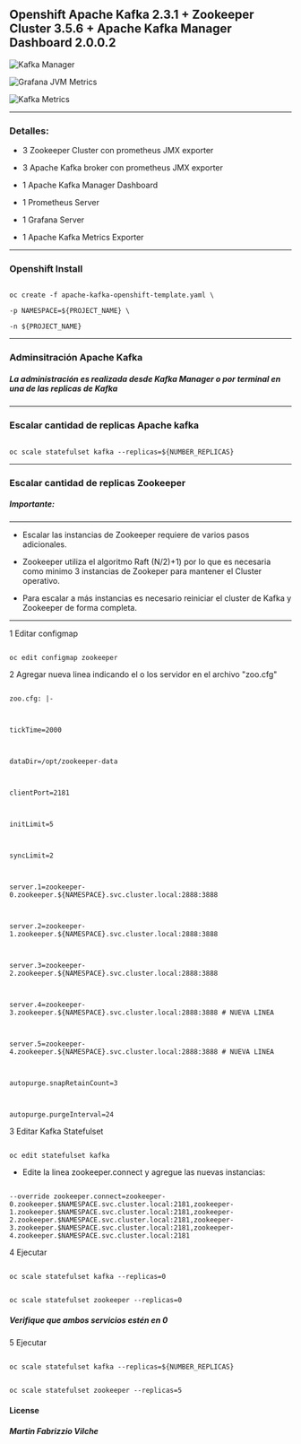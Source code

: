 ## Openshift Apache Kafka 2.3.1 + Zookeeper Cluster 3.5.6 + Apache Kafka Manager Dashboard 2.0.0.2

  
![Kafka Manager](/images/manager.png)

![Grafana JVM Metrics](/images/jvm_dashboard.png)

![Kafka Metrics](/images/kafka_metrics.png)

------------------------------------------------

  

### Detalles:

  

- 3 Zookeeper Cluster con prometheus JMX exporter

  

- 3 Apache Kafka broker con prometheus JMX exporter

  

- 1 Apache Kafka Manager Dashboard

  

- 1 Prometheus Server

  

- 1 Grafana Server

  

- 1 Apache Kafka Metrics Exporter

------------------------------------------------

### Openshift Install

  

```console

oc create -f apache-kafka-openshift-template.yaml \

-p NAMESPACE=${PROJECT_NAME} \

-n ${PROJECT_NAME}

```
------------------------------------------------

### Adminsitración Apache Kafka

  

##### La administración es realizada desde Kafka Manager o por terminal en una de las replicas de Kafka

------------------------------------------------

### Escalar cantidad de replicas Apache kafka

  

```console

oc scale statefulset kafka --replicas=${NUMBER_REPLICAS}

```

------------------------------------------------

### Escalar cantidad de replicas Zookeeper

  

  

##### Importante:

----------------------------------------------------------

  

* Escalar las instancias de Zookeeper requiere de varios pasos adicionales.

* Zookeeper utiliza el algoritmo Raft (N/2)+1) por lo que es necesaria como minimo 3 instancias de Zookeper para mantener el Cluster operativo.

* Para escalar a más instancias es necesario reiniciar el cluster de Kafka y Zookeeper de forma completa.

----------------------------------------------------------

  

1 Editar configmap

```console

oc edit configmap zookeeper

```

2 Agregar nueva linea indicando el o los servidor en el archivo "zoo.cfg"

  

```console

zoo.cfg: |-

  

tickTime=2000

  

dataDir=/opt/zookeeper-data

  

clientPort=2181

  

initLimit=5

  

syncLimit=2

  

server.1=zookeeper-0.zookeeper.${NAMESPACE}.svc.cluster.local:2888:3888

  

server.2=zookeeper-1.zookeeper.${NAMESPACE}.svc.cluster.local:2888:3888

  

server.3=zookeeper-2.zookeeper.${NAMESPACE}.svc.cluster.local:2888:3888

  

server.4=zookeeper-3.zookeeper.${NAMESPACE}.svc.cluster.local:2888:3888 # NUEVA LINEA

  

server.5=zookeeper-4.zookeeper.${NAMESPACE}.svc.cluster.local:2888:3888 # NUEVA LINEA

  

autopurge.snapRetainCount=3

  

autopurge.purgeInterval=24

```

  

3 Editar Kafka Statefulset

```console

oc edit statefulset kafka

```

  

- Edite la linea zookeeper.connect y agregue las nuevas instancias:

  

```console

--override zookeeper.connect=zookeeper-0.zookeeper.$NAMESPACE.svc.cluster.local:2181,zookeeper-1.zookeeper.$NAMESPACE.svc.cluster.local:2181,zookeeper-2.zookeeper.$NAMESPACE.svc.cluster.local:2181,zookeeper-3.zookeeper.$NAMESPACE.svc.cluster.local:2181,zookeeper-4.zookeeper.$NAMESPACE.svc.cluster.local:2181

```

4 Ejecutar

```console

oc scale statefulset kafka --replicas=0

```

```console

oc scale statefulset zookeeper --replicas=0

```

  

##### Verifique que ambos servicios estén en 0

  

5 Ejecutar

```console

oc scale statefulset kafka --replicas=${NUMBER_REPLICAS}

```

```console

oc scale statefulset zookeeper --replicas=5

```

#### License

##### Martin Fabrizzio Vilche
